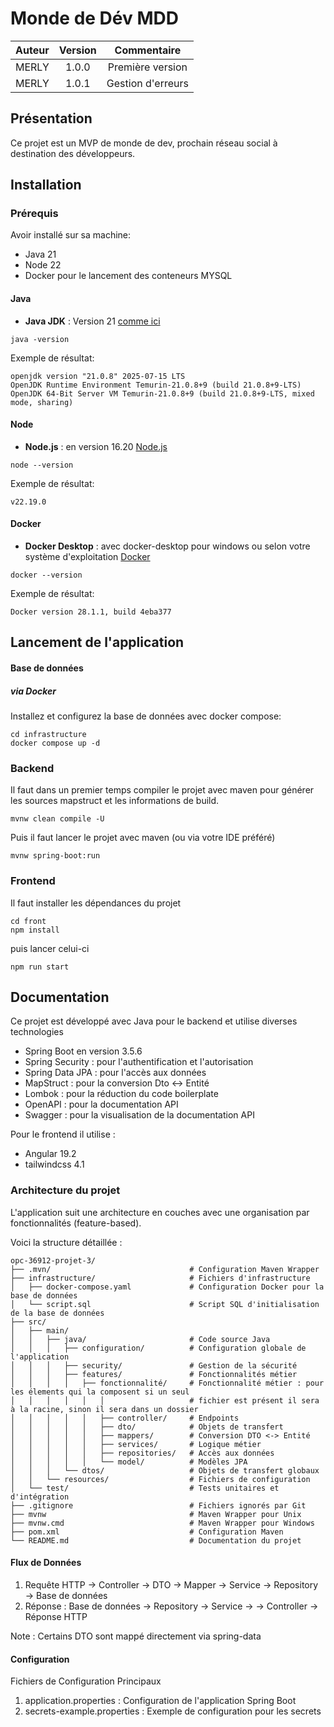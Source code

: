 # Monde de Dév MDD

| Auteur | Version |    Commentaire    |
|:------:|:-------:|:-----------------:|
| MERLY  |  1.0.0  | Première version  |
| MERLY  |  1.0.1  | Gestion d'erreurs |

## Présentation

Ce projet est un MVP de monde de dev, prochain réseau social à destination des développeurs.

## Installation

### Prérequis

Avoir installé sur sa machine:

- Java 21
- Node 22
- Docker pour le lancement des conteneurs MYSQL

#### Java

- **Java JDK** : Version 21 [comme ici](https://adoptium.net/fr/temurin/releases?version=21&os=any&arch=any)

```shell
java -version
```

Exemple de résultat:

```
openjdk version "21.0.8" 2025-07-15 LTS
OpenJDK Runtime Environment Temurin-21.0.8+9 (build 21.0.8+9-LTS)
OpenJDK 64-Bit Server VM Temurin-21.0.8+9 (build 21.0.8+9-LTS, mixed mode, sharing)
```

#### Node

- **Node.js** :  en version 16.20 [Node.js](https://nodejs.org/fr/download)

```shell
node --version
```

Exemple de résultat:

```
v22.19.0
```

#### Docker

- **Docker Desktop** :  avec docker-desktop pour windows ou selon votre système
  d'exploitation [Docker](https://www.docker.com/products/docker-desktop/)

```shell
docker --version
```

Exemple de résultat:

```
Docker version 28.1.1, build 4eba377
```

## Lancement de l'application

#### Base de données

##### via Docker

Installez et configurez la base de données avec docker compose:

```shell
cd infrastructure
docker compose up -d
```

### Backend

Il faut dans un premier temps compiler le projet avec maven pour générer les sources mapstruct et les informations de
build.

```shell
mvnw clean compile -U
```

Puis il faut lancer le projet avec maven (ou via votre IDE préféré)

```shell
mvnw spring-boot:run
```

### Frontend

Il faut installer les dépendances du projet

```shell
cd front
npm install
```

puis lancer celui-ci

```shell
npm run start
```

## Documentation

Ce projet est développé avec Java pour le backend et utilise diverses technologies

- Spring Boot en version 3.5.6
- Spring Security : pour l'authentification et l'autorisation
- Spring Data JPA : pour l'accès aux données
- MapStruct : pour la conversion Dto <-> Entité
- Lombok : pour la réduction du code boilerplate
- OpenAPI : pour la documentation API
- Swagger : pour la visualisation de la documentation API

Pour le frontend il utilise :

- Angular 19.2
- tailwindcss 4.1

### Architecture du projet

L'application suit une architecture en couches avec une organisation par fonctionnalités (feature-based).

Voici la structure détaillée :

```
opc-36912-projet-3/
├── .mvn/                               # Configuration Maven Wrapper
├── infrastructure/                     # Fichiers d'infrastructure
│   ├── docker-compose.yaml             # Configuration Docker pour la base de données
│   └── script.sql                      # Script SQL d'initialisation de la base de données
├── src/
│   ├── main/
│   │   ├── java/                       # Code source Java
│   │   │   ├── configuration/          # Configuration globale de l'application
│   │   │   ├── security/               # Gestion de la sécurité
│   │   │   ├── features/               # Fonctionnalités métier
│   │   │   │   ├── fonctionnalité/     # Fonctionnalité métier : pour les élements qui la composent si un seul 
│   │   │   │   │   │                   # fichier est présent il sera à la racine, sinon il sera dans un dossier
│   │   │   │   │   ├── controller/     # Endpoints
│   │   │   │   │   ├── dto/            # Objets de transfert
│   │   │   │   │   ├── mappers/        # Conversion DTO <-> Entité
│   │   │   │   │   ├── services/       # Logique métier
│   │   │   │   │   ├── repositories/   # Accès aux données
│   │   │   │   │   └── model/          # Modèles JPA
│   │   │   └── dtos/                   # Objets de transfert globaux
│   │   └── resources/                  # Fichiers de configuration
│   └── test/                           # Tests unitaires et d'intégration
├── .gitignore                          # Fichiers ignorés par Git
├── mvnw                                # Maven Wrapper pour Unix
├── mvnw.cmd                            # Maven Wrapper pour Windows
├── pom.xml                             # Configuration Maven
└── README.md                           # Documentation du projet
```

#### Flux de Données

1) Requête HTTP → Controller → DTO → Mapper → Service → Repository → Base de données
2) Réponse : Base de données → Repository → Service → → Controller → Réponse HTTP

Note : Certains DTO sont mappé directement via spring-data

#### Configuration

Fichiers de Configuration Principaux

1) application.properties : Configuration de l'application Spring Boot
2) secrets-example.properties : Exemple de configuration pour les secrets
